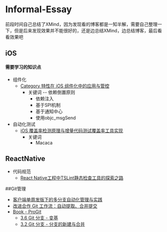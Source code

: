 # Informal-Essay
前段时间自己总结了XMind，因为发现看的博客都是一知半解，需要自己整理一下，但是后来发现效果并不能很好的，还是边总结XMind，边总结博客，最后看看效果吧
## iOS
#### 需要学习的知识点

* 组件化
	* [Category 特性在 iOS 组件化中的应用与管控](https://tech.meituan.com/2018/11/08/ios-category-module-communicate.html)
		* 关键词 -- 依赖倒置原则
			* 依赖注入
			* 基于SPI机制
			* 基于通知中心
			* 使用objc_msgSend
* 自动化测试
	* [iOS 覆盖率检测原理与增量代码测试覆盖率工具实现](https://tech.meituan.com/2018/12/27/ios-increment-coverage.html)
		* 关键词
			* Macaca


## ReactNative
* 代码规范
	* [React Native工程中TSLint静态检查工具的探索之路](https://tech.meituan.com/2019/01/17/exploring-the-tslint-static-checking-tool-on-the-react-native-project.html)

	
##Git管理
* [客户端单周发版下的多分支自动化管理与实践](https://tech.meituan.com/2019/01/10/traffic-git-branch-management.html)
* [改进合作 Git 工作流：自动提取、合并提交](https://tech.meituan.com/2014/03/28/improving-git-flow-squashing-commits.html)
* [Book - ProGit](https://git-scm.com/book/zh/v2)
	* [3.6 Git 分支 - 变基](https://git-scm.com/book/zh/v2/Git-%E5%88%86%E6%94%AF-%E5%8F%98%E5%9F%BA)
	* [3.2 Git 分支 - 分支的新建与合并](https://git-scm.com/book/zh/v2/Git-%E5%88%86%E6%94%AF-%E5%88%86%E6%94%AF%E7%9A%84%E6%96%B0%E5%BB%BA%E4%B8%8E%E5%90%88%E5%B9%B6#r_basic_merging)